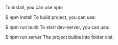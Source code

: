 
To install, you can use npm

$ npm install
To build project, you can use:

$ npm run build
To start dev-server, you can use:

$ npm run server
The project builds into folder dist